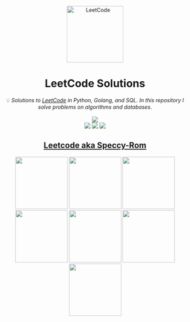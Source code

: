 <br/>
<div align="center">
<a href="https://walkccc.github.io/LeetCode/"><img src="https://i.imgur.com/IsS5xkZ.png" width="150" title="LeetCode" alt="LeetCode"></a>
<h1>LeetCode Solutions</h1>
<span>💡 <i>Solutions to <a href="https://leetcode.com/problemset/all/">LeetCode</a> in Python, Golang, and SQL. In this repository I solve problems on algorithms and databases. </i></span>
<br/>
<br/>
<img src="https://img.shields.io/badge/Solved-262/2539-blue.svg?style=flat-square" />
<br/>
<img src="https://img.shields.io/badge/Easy-75/621-5CB85D.svg?style=flat-square" />
<img src="https://img.shields.io/badge/Medium-139/1352-F0AE4E.svg?style=flat-square" />
<img src="https://img.shields.io/badge/Hard-48/566-D95450.svg?style=flat-square" />

<h2><a href="https://leetcode.com/Speccy-Rom/">Leetcode aka Speccy-Rom</a></h2>
<img src="https://leetcode.com/static/images/badges/dcc-2023-1.png" width="139" height="139" />
<img src="https://leetcode.com/static/images/badges/dcc-2023-2.png" width="139" height="139" />
<img src="https://leetcode.com/static/images/badges/dcc-2023-3.png" width="139" height="139" />
<img src="https://leetcode.com/static/images/badges/dcc-2023-4.png" width="139" height="139" />
<img src="https://leetcode.com/static/images/badges/dcc-2023-5.png" width="139" height="139" />
<img src="https://leetcode.com/static/images/badges/dcc-2023-6.png" width="139" height="139" />
<img src="https://leetcode.com/static/images/badges/dcc-2023-7.png" width="139" height="139" />
</div>
